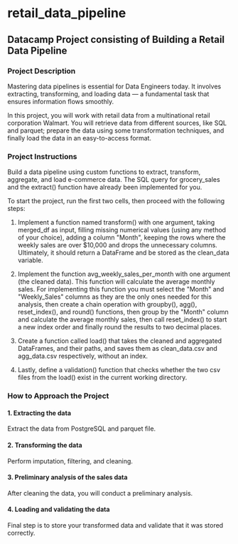 # retail_data_pipeline

## Datacamp Project consisting of Building a Retail Data Pipeline

### Project Description

Mastering data pipelines is essential for Data Engineers today. It involves extracting, transforming, and loading data — a fundamental task that ensures information flows smoothly.

In this project, you will work with retail data from a multinational retail corporation Walmart. You will retrieve data from different sources, like SQL and parquet; prepare the data using some transformation techniques, and finally load the data in an easy-to-access format.

### Project Instructions

Build a data pipeline using custom functions to extract, transform, aggregate, and load e-commerce data. The SQL query for grocery_sales and the extract() function have already been implemented for you.

To start the project, run the first two cells, then proceed with the following steps:

1. Implement a function named transform() with one argument, taking merged_df as input, filling missing numerical values (using any method of your choice), adding a column "Month", keeping the rows where the weekly sales are over $10,000 and drops the unnecessary columns. Ultimately, it should return a DataFrame and be stored as the clean_data variable.

2. Implement the function avg_weekly_sales_per_month with one argument (the cleaned data). This function will calculate the average monthly sales. For implementing this function you must select the "Month" and "Weekly_Sales" columns as they are the only ones needed for this analysis, then create a chain operation with groupby(), agg(), reset_index(), and round() functions, then group by the "Month" column and calculate the average monthly sales, then call reset_index() to start a new index order and finally round the results to two decimal places.

3. Create a function called load() that takes the cleaned and aggregated DataFrames, and their paths, and saves them as clean_data.csv and agg_data.csv respectively, without an index.

4. Lastly, define a validation() function that checks whether the two csv files from the load() exist in the current working directory.

### How to Approach the Project

#### 1. Extracting the data
Extract the data from PostgreSQL and parquet file.

#### 2. Transforming the data
Perform imputation, filtering, and cleaning.

#### 3. Preliminary analysis of the sales data
After cleaning the data, you will conduct a preliminary analysis.

#### 4. Loading and validating the data
Final step is to store your transformed data and validate that it was stored correctly.
